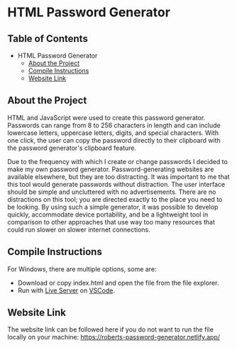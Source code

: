 # HTML Password Generator

## Table of Contents
- HTML Password Generator
  * [About the Project](#about-the-project)
  * [Compile Instructions](#compile-instructions)
  * [Website Link](#website-link)

## About the Project
HTML and JavaScript were used to create this password generator. Passwords can range from 8 to 256 characters in length and can include lowercase letters, uppercase letters, digits, and special characters. With one click, the user can copy the password directly to their clipboard with the password generator's clipboard feature.

Due to the frequency with which I create or change passwords I decided to make my own password generator. Password-generating websites are available elsewhere, but they are too distracting. It was important to me that this tool would generate passwords without distraction. The user interface should be simple and uncluttered with no advertisements. There are no distractions on this tool; you are directed exactly to the place you need to be looking. By using such a simple generator, it was possible to develop quickly, accommodate device portability, and be a lightweight tool in comparison to other approaches that use way too many resources that could run slower on slower internet connections.

## Compile Instructions
For Windows, there are multiple options, some are:
* Download or copy index.html and open the file from the file explorer.
* Run with [Live Server](https://marketplace.visualstudio.com/items?itemName=ritwickdey.LiveServer) on [VSCode](https://code.visualstudio.com/).

## Website Link
The website link can be followed here if you do not want to run the file locally on your machine: https://roberts-password-generator.netlify.app/
